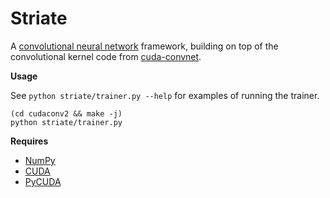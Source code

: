 Striate
=========
A [convolutional neural network](http://yann.lecun.com/exdb/lenet/) framework, building on 
top of the convolutional kernel code from [cuda-convnet](https://code.google.com/p/cuda-convnet/).

**Usage**

  See `python striate/trainer.py --help` for examples of running the trainer.

    (cd cudaconv2 && make -j)
    python striate/trainer.py


**Requires**

  * [NumPy](http://www.numpy.org/)
  * [CUDA](http://www.nvidia.com/object/cuda_home_new.html)
  * [PyCUDA](http://documen.tician.de/pycuda/)
